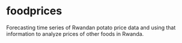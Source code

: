 # foodprices
Forecasting time series of Rwandan potato price data and using that information to analyze prices of other foods in Rwanda.
